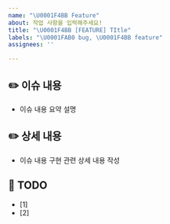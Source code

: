 ```yaml
---
name: "\U0001F4BB Feature"
about: 작업 사항을 입력해주세요!
title: "\U0001F4BB [FEATURE] TItle"
labels: "\U0001FAB0 bug, \U0001F4BB feature"
assignees: ''

---
```


##  ✏️ 이슈 내용
- 이슈 내용 요약 설명

## ✏️ 상세 내용
- 이슈 내용 구현 관련 상세 내용 작성

##  📝 TODO
- [1]  
- [2]
